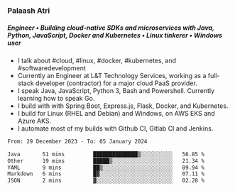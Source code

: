 ### Palaash Atri

##### Engineer • Building cloud-native SDKs and microservices with Java, Python, JavaScript, Docker and Kubernetes • Linux tinkerer • Windows user

- I talk about #cloud, #linux, #docker, #kubernetes, and #softwaredevelopment
- Currently an Engineer at L&T Technology Services, working as a full-stack developer (contractor) for a major cloud PaaS provider.
- I speak Java, JavaScript, Python 3, Bash and Powershell. Currently learning how to speak Go.
- I build with with Spring Boot, Express.js, Flask, Docker, and Kubernetes.
- I build for Linux (RHEL and Debian) and Windows, on AWS EKS and Azure AKS.
- I automate most of my builds with Github CI, Gitlab CI and Jenkins.

<!--
**palaashatri/palaashatri** is a ✨ _special_ ✨ repository because its `README.md` (this file) appears on your GitHub profile.

Here are some ideas to get you started:

- 🔭 I’m currently working on ...
- 🌱 I’m currently learning ...
- 👯 I’m looking to collaborate on ...
- 🤔 I’m looking for help with ...
- 💬 Ask me about ...
- 📫 How to reach me: ...
- 😄 Pronouns: ...
- ⚡ Fun fact: ...
-->

<!--START_SECTION:waka-->

```txt
From: 29 December 2023 - To: 05 January 2024

Java       51 mins         ██████████████▒░░░░░░░░░░   56.85 %
Other      19 mins         █████▒░░░░░░░░░░░░░░░░░░░   21.34 %
YAML       9 mins          ██▒░░░░░░░░░░░░░░░░░░░░░░   09.94 %
Markdown   6 mins          █▓░░░░░░░░░░░░░░░░░░░░░░░   07.11 %
JSON       2 mins          ▓░░░░░░░░░░░░░░░░░░░░░░░░   02.28 %
```

<!--END_SECTION:waka-->

